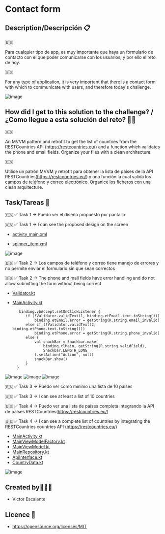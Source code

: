 # Contact form

## Description/Descripción 📋

🇪🇸 

Para cualquier tipo de app, es muy importante que haya un formulario de contacto con el que poder comunicarse con los usuarios, y por ello el reto de hoy.

🇺🇸

For any type of application, it is very important that there is a contact form with which to communicate with users, and therefore today's challenge.

![image](https://user-images.githubusercontent.com/87434896/143981893-91396fe8-7696-4390-8038-c5129f6940c0.png)

## How did I get to this solution to the challenge? / ¿Como llegue a esta solución del reto? 🤷🏻

🇺🇸

An MVVM pattern and retrofit to get the list of countries from the RESTCountries API (https://restcountries.eu/) and a function which validates the phone and email fields. Organize your files with a clean architecture.

🇪🇸

Utilice un patrón MVVM y retrofit para obtener la lista de países de la API RESTCountries(https://restcountries.eu/) y una función la cual valida los campos de teléfono y correo electrónico. Organice los ficheros con una clean arquitecture.



## Task/Tareas 🎯

🇪🇸 ✅ Task 1 → Puedo ver el diseño propuesto por pantalla 

🇺🇸 ✅ Task 1 → I can see the proposed design on the screen

- [activity_main.xml](https://github.com/va3mezk/contact_form/blob/master/app/src/main/res/layout/activity_main.xml)  

- [spinner_item.xml](https://github.com/va3mezk/contact_form/blob/master/app/src/main/res/layout/spinner_item.xml)

![image](https://user-images.githubusercontent.com/87434896/144152796-542a3880-618e-4845-8e65-1fe9a77fc894.png)


🇪🇸 ✅ Task 2 → Los campos de teléfono y correo tiene manejo de errores y no permite enviar el formulario sin que sean correctos 

🇺🇸 ✅ Task 2 → The phone and mail fields have error handling and do not allow submitting the form without being correct

- [Validator.kt](https://github.com/va3mezk/contact_form/blob/master/app/src/main/java/net/vezk/contact_form/utils/Validator.kt)

- [MainActivity.kt](https://github.com/va3mezk/contact_form/blob/master/app/src/main/java/net/vezk/contact_form/presentation/MainActivity.kt)

         binding.vbAccept.setOnClickListener {
            if (!Validator.validText(1, binding.etEmail.text.toString()))
                binding.etEmail.error = getString(R.string.email_invalid)
            else if (!Validator.validText(2, binding.etPhone.text.toString()))
                binding.etPhone.error = getString(R.string.phone_invalid)
            else {
                val snackBar = Snackbar.make(
                    binding.clMain, getString(R.string.validField),
                    Snackbar.LENGTH_LONG
                ).setAction("Action", null)
                snackBar.show()
            }
        }

![image](https://user-images.githubusercontent.com/87434896/144152844-d06f0d14-7a2e-4f8a-84b0-52e8b2d2809b.png)
![image](https://user-images.githubusercontent.com/87434896/144152926-3bca8186-67c7-455d-8344-c3b53e9f6e55.png)
![image](https://user-images.githubusercontent.com/87434896/144152986-5c325995-d5dc-47bd-bbc8-98d9ba8112fa.png)


🇪🇸 ✅ Task 3 → Puedo ver como mínimo una lista de 10 países 

🇺🇸 ✅ Task 3 → I can see at least a list of 10 countries

🇪🇸 ✅ Task 4 → Puedo ver una lista de países completa integrando la API de países RESTCountries(https://restcountries.eu/) 

🇺🇸 ✅ Task 4 → I can see a complete list of countries by integrating the RESTCountries countries API (https://restcountries.eu/)

- [MainActivity.kt](https://github.com/va3mezk/contact_form/blob/master/app/src/main/java/net/vezk/contact_form/presentation/MainActivity.kt)
- [MainViewModelFactory.kt](https://github.com/va3mezk/contact_form/blob/master/app/src/main/java/net/vezk/contact_form/domain/MainViewModelFactory.kt)
- [MainViewModel.kt](https://github.com/va3mezk/contact_form/blob/master/app/src/main/java/net/vezk/contact_form/domain/MainViewModel.kt)
- [MainRepository.kt](https://github.com/va3mezk/contact_form/blob/master/app/src/main/java/net/vezk/contact_form/domain/MainRepository.kt)
- [ApiInterface.kt](https://github.com/va3mezk/contact_form/blob/master/app/src/main/java/net/vezk/contact_form/data/ApiInterface.kt)
- [CountryData.kt](https://github.com/va3mezk/contact_form/blob/master/app/src/main/java/net/vezk/contact_form/data/CountryData.kt)

![image](https://user-images.githubusercontent.com/87434896/144153004-5ca94784-44e3-4e69-a686-3ff68a1df0ee.png)

## Created by🧑🏻‍💻

- Victor Escalante

## Licence 📝

- https://opensource.org/licenses/MIT
